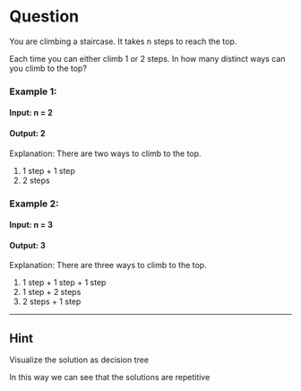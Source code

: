 
# Question

You are climbing a staircase. It takes n steps to reach the top.

Each time you can either climb 1 or 2 steps. In how many distinct ways can you climb to the top?



### Example 1:

#### Input: n = 2
#### Output: 2
Explanation: There are two ways to climb to the top.
1. 1 step + 1 step
2. 2 steps
   
### Example 2:

#### Input: n = 3
#### Output: 3
Explanation: There are three ways to climb to the top.
1. 1 step + 1 step + 1 step
2. 1 step + 2 steps
3. 2 steps + 1 step
---

## Hint

Visualize the solution as decision tree

In this way we can see that the solutions are repetitive

